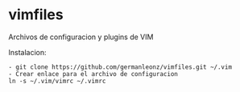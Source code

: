 vimfiles
========

Archivos de configuracion y plugins de VIM

Instalacion:

    - git clone https://github.com/germanleonz/vimfiles.git ~/.vim
    - Crear enlace para el archivo de configuracion
    ln -s ~/.vim/vimrc ~/.vimrc



